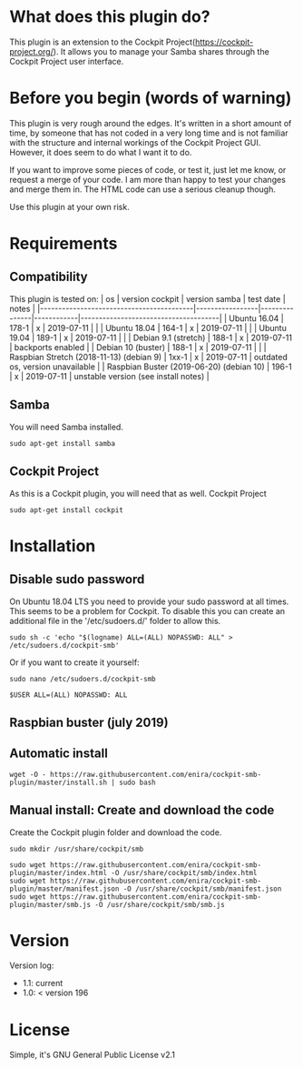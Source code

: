 # What does this plugin do?
This plugin is an extension to the Cockpit Project(https://cockpit-project.org/). It allows you to manage your Samba shares through the Cockpit Project user interface.

# Before you begin (words of warning)
This plugin is very rough around the edges. It's written in a short amount of time, by someone that has not coded in a very long time and is not familiar with the structure and internal workings of the Cockpit Project GUI. However, it does seem to do what I want it to do. 

If you want to improve some pieces of code, or test it, just let me know, or request a merge of your code. I am more than happy to test your changes and merge them in. The HTML code can use a serious cleanup though.

Use this plugin at your own risk.

# Requirements
## Compatibility
This plugin is tested on:
| os                                       | version cockpit | version samba | test date  | notes                                |
|------------------------------------------|-----------------|---------------|------------|--------------------------------------|
| Ubuntu 16.04                             | 178-1           | x             | 2019-07-11 |                                      |
| Ubuntu 18.04                             | 164-1           | x             | 2019-07-11 |                                      |
| Ubuntu 19.04                             | 189-1           | x             | 2019-07-11 |                                      |
| Debian 9.1 (stretch)                     | 188-1           | x             | 2019-07-11 | backports enabled                    |
| Debian 10 (buster)                       | 188-1           | x             | 2019-07-11 |                                      |
| Raspbian Stretch (2018-11-13) (debian 9) | 1xx-1           | x             | 2019-07-11 | outdated os, version unavailable     |
| Raspbian Buster (2019-06-20) (debian 10) | 196-1           | x             | 2019-07-11 | unstable version (see install notes) |

## Samba
You will need Samba installed.

```
sudo apt-get install samba
```

## Cockpit Project
As this is a Cockpit plugin, you will need that as well.
Cockpit Project
```
sudo apt-get install cockpit
```

# Installation

## Disable sudo password
On Ubuntu 18.04 LTS you need to provide your sudo password at all times. This seems to be a problem for Cockpit. To disable this you can create an additional file in the '/etc/sudoers.d/' folder to allow this.
```
sudo sh -c 'echo "$(logname) ALL=(ALL) NOPASSWD: ALL" > /etc/sudoers.d/cockpit-smb'
```
Or if you want to create it yourself:
```
sudo nano /etc/sudoers.d/cockpit-smb
```

```
$USER ALL=(ALL) NOPASSWD: ALL
```

## Raspbian buster (july 2019)


## Automatic install

```
wget -O - https://raw.githubusercontent.com/enira/cockpit-smb-plugin/master/install.sh | sudo bash
```

## Manual install: Create and download the code
Create the Cockpit plugin folder and download the code.
```
sudo mkdir /usr/share/cockpit/smb

sudo wget https://raw.githubusercontent.com/enira/cockpit-smb-plugin/master/index.html -O /usr/share/cockpit/smb/index.html
sudo wget https://raw.githubusercontent.com/enira/cockpit-smb-plugin/master/manifest.json -O /usr/share/cockpit/smb/manifest.json
sudo wget https://raw.githubusercontent.com/enira/cockpit-smb-plugin/master/smb.js -O /usr/share/cockpit/smb/smb.js
```

# Version 

Version log:
- 1.1: current
- 1.0: < version 196

# License
Simple, it's GNU General Public License v2.1
